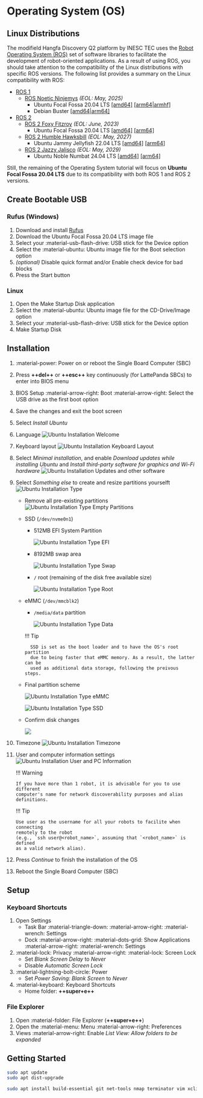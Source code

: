 # Operating System (OS)

## Linux Distributions

The modifield Hangfa Discovery Q2 platform by INESC TEC uses the
[Robot Operating System (ROS)](https://ros.org/) set of software libraries to
facilitate the development of robot-oriented applications. As a result of using
ROS, you should take attention to the compatibility of the Linux distributions
with specific ROS versions. The following list provides a summary on the Linux
compatibility with ROS:

- [ROS 1](https://wiki.ros.org/Distributions)
    - [ROS Noetic Ninjemys](https://wiki.ros.org/noetic) _(EOL: May, 2025)_
        - Ubuntu Focal Fossa 20.04 LTS
          [[amd64]](https://releases.ubuntu.com/focal/)
          [[arm64|armhf]](https://cdimage.ubuntu.com/releases/focal/release/)
        - Debian Buster
          [[amd64|arm64]](https://www.debian.org/releases/buster/)
- [ROS 2](https://docs.ros.org/en/rolling/Releases.html)
    - [ROS 2 Foxy Fitzroy](https://docs.ros.org/en/foxy/) _(EOL: June, 2023)_
        - Ubuntu Focal Fossa 20.04 LTS
          [[amd64]](https://releases.ubuntu.com/focal/)
          [[arm64]](https://cdimage.ubuntu.com/releases/focal/release/)
    - [ROS 2 Humble Hawksbill](https://docs.ros.org/en/humble/) _(EOL: May, 2027)_
        - Ubuntu Jammy Jellyfish 22.04 LTS
          [[amd64]](https://releases.ubuntu.com/jammy/)
          [[arm64]](https://cdimage.ubuntu.com/releases/jammy/release/)
    - [ROS 2 Jazzy Jalisco](https://docs.ros.org/en/jazzy/) _(EOL: May, 2029)_
        - Ubuntu Noble Numbat 24.04 LTS
          [[amd64]](https://releases.ubuntu.com/noble/)
          [[arm64]](https://cdimage.ubuntu.com/releases/noble/release/)

Still, the remaining of the Operating System tutorial will focus on
**Ubuntu Focal Fossa 20.04 LTS** due to its compatibility with both ROS 1 and
ROS 2 versions.

## Create Bootable USB

### Rufus (Windows)

1. Download and install [Rufus](https://rufus.ie/en/)
2. Download the Ubuntu Focal Fossa 20.04 LTS image file
3. Select your :material-usb-flash-drive: USB stick for the Device option
4. Select the :material-ubuntu: Ubuntu image file for the Boot selection option
5. _(optional)_ Disable quick format and/or Enable check device for bad blocks
6. Press the Start button

### Linux

1. Open the Make Startup Disk application
2. Select the :material-ubuntu: Ubuntu image file for the CD-Drive/Image option
3. Select your :material-usb-flash-drive: USB stick for the Device option
4. Make Startup Disk

## Installation

1. :material-power: Power on or reboot the Single Board Computer (SBC)
2. Press **++del++** or **++esc++** key continuously (for LattePanda SBCs) to
   enter into BIOS menu
3. BIOS Setup :material-arrow-right: Boot :material-arrow-right: Select the
   USB drive as the first boot option
4. Save the changes and exit the boot screen
5. Select _Install Ubuntu_
6. Language
    ![Ubuntu Installation Welcome](../../assets/sbc/os/0_welcome.png)
7. Keyboard layout
    ![Ubuntu Installation Keyboard Layout](../../assets/sbc/os/1_keyboard-layout.png)
8. Select _Minimal installation_, and enable
   _Download updates while installing Ubuntu_ and
   _Install third-party software for graphics and Wi-Fi hardware_
    ![Ubuntu Installation Updates and other software](../../assets/sbc/os/2_updates+other-software.png)
9. Select _Something else_ to create and resize partitions yourselft
    ![Ubuntu Installation Type](../../assets/sbc/os/3_installation-type.png)
    - Remove all pre-existing partitions
        ![Ubuntu Installation Type Empty Partitions](../../assets/sbc/os/3_installation-type_0_empty-partitions.png)
    - SSD (`/dev/nvme0n1`)
        - 512MB EFI System Partition

            ![Ubuntu Installation Type EFI](../../assets/sbc/os/3_installation-type_1_efi.png)

        - 8192MB swap area

            ![Ubuntu Installation Type Swap](../../assets/sbc/os/3_installation-type_2_swap.png)

        - `/` root (remaining of the disk free available size)

            ![Ubuntu Installation Type Root](../../assets/sbc/os/3_installation-type_3_root.png)

    - eMMC (`/dev/mmcblk2`)
        - `/media/data` partition

            ![Ubuntu Installation Type Data](../../assets/sbc/os/3_installation-type_4_emmc-data.png)

        !!! Tip

            SSD is set as the boot loader and to have the OS's root partition
            due to being faster that eMMC memory. As a result, the latter can be
            used as additional data storage, following the preivous steps.

    - Final partition scheme

        ![Ubuntu Installation Type eMMC](../../assets/sbc/os/3_installation-type_5_final-partition-scheme_emmc.png)

        ![Ubuntu Installation Type SSD](../../assets/sbc/os/3_installation-type_5_final-partition-scheme_ssd.png)

    - Confirm disk changes

        ![](../../assets/sbc/os/3_installation-type_6_confirm-disk-changes.png)

10. Timezone
    ![Ubuntu Installation Timezone](../../assets/sbc/os/4_timezone.png)
11. User and computer information settings
    ![Ubuntu Installation User and PC Information](../../assets/sbc/os/5_user+pc-information.png)

    !!! Warning

        If you have more than 1 robot, it is advisable for you to use different
        computer's name for network discoverability purposes and alias
        definitions.

    !!! Tip

        Use user as the username for all your robots to facilite when connecting
        remotely to the robot
        (e.g., `ssh user@<robot_name>`, assuming that `<robot_name>` is defined
        as a valid network alias).

12. Press _Continue_ to finish the installation of the OS
13. Reboot the Single Board Computer (SBC)

## Setup

### Keyboard Shortcuts

1. Open Settings
    - Task Bar :material-triangle-down: :material-arrow-right:
      :material-wrench: Settings
    - Dock :material-arrow-right: :material-dots-grid: Show Applications
      :material-arrow-right: :material-wrench: Settings
2. :material-lock: Privacy :material-arrow-right: :material-lock: Screen Lock
    - Set _Blank Screen Delay_ to _Never_
    - Disable _Automatic Screen Lock_
3. :material-lightning-bolt-circle: Power
    - Set _Power Saving: Blank Screen_ to _Never_
4. :material-keyboard: Keyboard Shortcuts
    - Home folder: **++super+e++**

### File Explorer

1. Open :material-folder: File Explorer (**++super+e++**)
2. Open the :material-menu: Menu :material-arrow-right: Preferences
3. Views :material-arrow-right: Enable _List View: Allow folders to be expanded_

## Getting Started

```sh
sudo apt update
sudo apt dist-upgrade

sudo apt install build-essential git net-tools nmap terminator vim xclip
```
